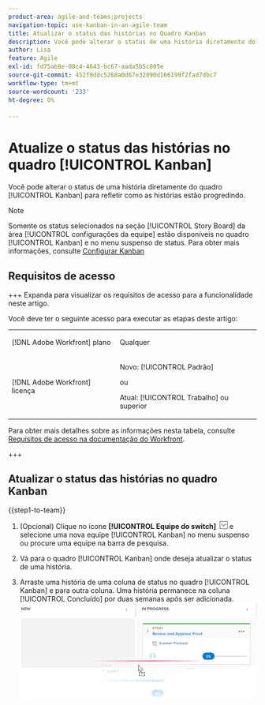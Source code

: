 ```yaml
---
product-area: agile-and-teams;projects
navigation-topic: use-kanban-in-an-agile-team
title: Atualizar o status das histórias no Quadro Kanban
description: Você pode alterar o status de uma história diretamente do quadro Kanban para refletir como as histórias estão progredindo.
author: Lisa
feature: Agile
exl-id: fd75ab8e-08c4-4643-bc67-aada5b5c005e
source-git-commit: 452f8ddc5268a0d67e32090d166199f2fad7dbc7
workflow-type: tm+mt
source-wordcount: '233'
ht-degree: 0%

---
```


# Atualize o status das histórias no quadro [!UICONTROL Kanban]

Você pode alterar o status de uma história diretamente do quadro [!UICONTROL Kanban] para refletir como as histórias estão progredindo.

>[!NOTE]
>
>Somente os status selecionados na seção [!UICONTROL Story Board] da área [!UICONTROL configurações da equipe] estão disponíveis no quadro [!UICONTROL Kanban] e no menu suspenso de status. Para obter mais informações, consulte [Configurar Kanban](../../agile/get-started-with-agile-in-workfront/configure-kanban.md)

## Requisitos de acesso

+++ Expanda para visualizar os requisitos de acesso para a funcionalidade neste artigo.

Você deve ter o seguinte acesso para executar as etapas deste artigo:

<table style="table-layout:auto"> 
 <col> 
 </col> 
 <col> 
 </col> 
 <tbody> 
  <tr> 
   <td role="rowheader">[!DNL Adobe Workfront] plano</td> 
   <td> <p>Qualquer</p> </td> 
  </tr> 
  <tr> 
   <td role="rowheader">[!DNL Adobe Workfront] licença</td> 
   <td> <p>Novo: [!UICONTROL Padrão]</p> 
   ou
   <p>Atual: [!UICONTROL Trabalho] ou superior</p> </td> 
  </tr>
 </tbody> 
</table>

Para obter mais detalhes sobre as informações nesta tabela, consulte [Requisitos de acesso na documentação do Workfront](/help/quicksilver/administration-and-setup/add-users/access-levels-and-object-permissions/access-level-requirements-in-documentation.md).

+++

## Atualizar o status das histórias no quadro Kanban

{{step1-to-team}}

1. (Opcional) Clique no ícone **[!UICONTROL Equipe do switch]** ![Ícone da equipe do switch](assets/switch-team-icon.png) e selecione uma nova equipe [!UICONTROL Kanban] no menu suspenso ou procure uma equipe na barra de pesquisa.

1. Vá para o quadro [!UICONTROL Kanban] onde deseja atualizar o status de uma história.
1. Arraste uma história de uma coluna de status no quadro [!UICONTROL Kanban] e para outra coluna.
Uma história permanece na coluna [!UICONTROL Concluído] por duas semanas após ser adicionada.
   ![Mover história para outra coluna](assets/agile-storyboard-progress.png)
